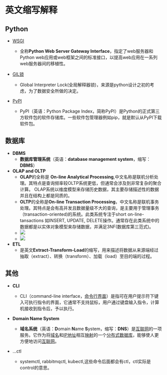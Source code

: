 # 英文缩写解释

## Python

- [WSGI](../python/WSGI.md)
  
  - 全称**Python Web Server Gateway Interface**，指定了web服务器和Python web应用或web框架之间的标准接口，以提高web应用在一系列web服务器间的移植性。

- [GIL锁](Python并发编程.md)
  
  - Global Interpreter Lock(全局解释器锁)，来源是python设计之初的考虑，为了数据安全所做的决定。

- [PyPI](https://pypi.org)
  
  - PyPI（英语：Python Package Index，简称PyPI）是Python的正式第三方软件包的软件存储库。一些软件包管理器例如pip，就是默认从PyPI下载软件包。

## 数据库

- **DBMS**
  - **数据库管理系统**（英语：**database management system**，缩写：**DBMS**）
- **OLAP and OLTP**
  - **OLAP**的全称是 **On-line Analytical Processing**,中文名称是联机分析处理。其特点是查询频率较OLTP系统更低，但通常会涉及到非常复杂的聚合计算。 OLAP系统以维度模型来存储历史数据，其主要存储描述性的数据并且在结构上都是同质的。
  - **OLTP**的全称是**On-line Transaction Processing**，中文名称是联机事务处理。其特点是会有高并发且数据量级不大的查询，是主要用于管理事务（transaction-oriented)的系统。此类系统专注于short on-line-tansactions 如INSERT, UPDATE, DELETE操作。通常存在此类系统中的数据都是以实体对象模型来存储数据，并满足3NF(数据库第三范式)。
  - ![](https://pic1.zhimg.com/80/v2-e7a716b0a66831d791e4aa976a1ff891_720w.jpg?source=1940ef5c)
  - ![](https://pic3.zhimg.com/80/v2-a93f3a070d632b7c7b53767fbc5a135d_720w.jpg?source=1940ef5c)
- **ETL**
  - 是英文**Extract-Transform-Load**的缩写，用来描述将数据从来源端经过抽取（extract）、转换（transform）、加载（load）至目的端的过程。

## 其他

- **CLI**
  
  - CLI（command-line interface，[命令行界面](http://baike.baidu.com/view/5483485.htm)）是指可在用户提示符下键入可执行指令的界面，它通常不支持鼠标，用户通过键盘输入指令，计算机接收到指令后，予以执行。

- **Domain Name System**
  
  - **域名系统**（英语：**D**omain **N**ame **S**ystem，缩写：**DNS**）是[互联网](https://zh.wikipedia.org/wiki/互联网)的一项服务。它作为将[域名](https://zh.wikipedia.org/wiki/域名)和[IP地址](https://zh.wikipedia.org/wiki/IP地址)相互[映射](https://zh.wikipedia.org/wiki/映射)的一个[分布式数据库](https://zh.wikipedia.org/wiki/分布式数据库)，能够使人更方便地访问[互联网](https://zh.wikipedia.org/wiki/互联网)。

- ...ctl
  - systemctl, rabbitmqctl, kubectl,这些命令后面都会有ctl，ctl实际是control的意思。
